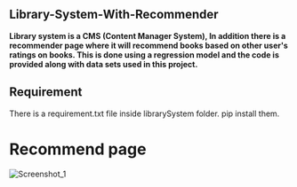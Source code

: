 ## Library-System-With-Recommender

**Library system is a CMS (Content Manager System), In addition there is a recommender page where it will recommend books based on other user's ratings on books. This is done using a regression model and the code is provided along with data sets used in this project.**

## Requirement
There is a requirement.txt file inside librarySystem folder. pip install them.

# Recommend page
![Screenshot_1](https://user-images.githubusercontent.com/65016084/182109853-a3406f61-ac74-40d7-be37-63dbc5780fc2.png)

